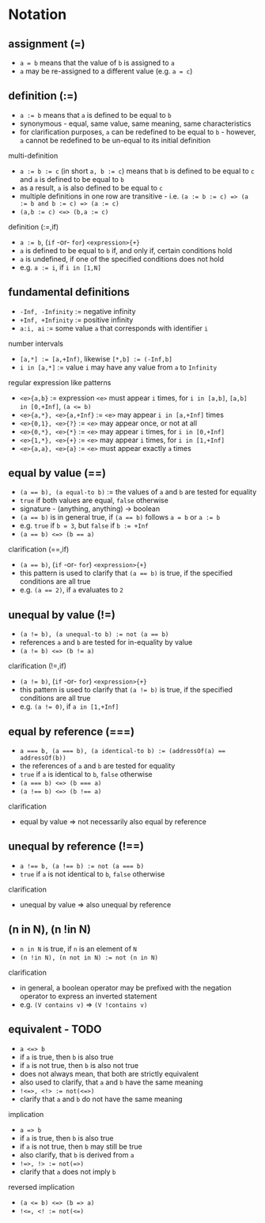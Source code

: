 
# Notation

## assignment (=)

* `a = b` means that the value of `b` is assigned to `a`
* `a` may be re-assigned to a different value (e.g. `a = c`)

## definition (:=)

* `a := b` means that `a` is defined to be equal to `b`
* synonymous - equal, same value, same meaning, same characteristics
* for clarification purposes, `a` can be redefined to be equal to `b` -
  however, `a` cannot be redefined to be un-equal to its initial definition

multi-definition

* `a := b := c` (in short `a, b := c`)
  means that `b` is defined to be equal to `c`
  and `a` is defined to be equal to `b`
* as a result, `a` is also defined to be equal to `c`
* multiple definitions in one row are transitive -
  i.e. `(a := b := c) => (a := b and b := c) => (a := c)`
* `(a,b := c) <=> (b,a := c)`

definition (:=,if)

* `a := b`, (`if` -or- `for`) `<expression>{+}`
* `a` is defined to be equal to `b` if, and only if, certain conditions hold
* `a` is undefined, if one of the specified conditions does not hold
* e.g. `a := i`, if `i in [1,N]`

## fundamental definitions

* `-Inf, -Infinity` := negative infinity
* `+Inf, +Infinity` := positive infinity
* `a:i, ai` := some value `a` that corresponds with identifier `i`

number intervals

* `[a,*] := [a,+Inf)`, likewise `[*,b] := (-Inf,b]`
* `i in [a,*]` := value `i` may have any value from `a` to `Infinity`

regular expression like patterns

* `<e>{a,b}` := expression `<e>` must appear `i` times,
  for `i in [a,b]`, `[a,b] in [0,+Inf]`, `(a <= b)`
* `<e>{a,*}, <e>{a,+Inf}` := `<e>` may appear `i in [a,+Inf]` times
* `<e>{0,1}, <e>{?}` := `<e>` may appear once, or not at all
* `<e>{0,*}, <e>{*}` := `<e>` may appear `i` times, for `i in [0,+Inf]`
* `<e>{1,*}, <e>{+}` := `<e>` may appear `i` times, for `i in [1,+Inf]`
* `<e>{a,a}, <e>{a}` := `<e>` must appear exactly `a` times

## equal by value (==)

* `(a == b), (a equal-to b)` := the values of `a` and `b` are tested for equality
* `true` if both values are equal, `false` otherwise
* signature - (anything, anything) -> boolean
* `(a == b)` is in general true, if `(a == b)` follows `a = b` or `a := b`
* e.g. `true` if `b = 3`, but `false` if `b := +Inf`
* `(a == b) <=> (b == a)`

clarification (==,if)

* `(a == b)`, (`if` -or- `for`) `<expression>{+}`
* this pattern is used to clarify that `(a == b)` is true,
  if the specified conditions are all true
* e.g. `(a == 2)`, if `a` evaluates to `2`

## unequal by value (!=)

* `(a != b), (a unequal-to b) := not (a == b)`
* references `a` and `b` are tested for in-equality by value
* `(a != b) <=> (b != a)`

clarification (!=,if)

* `(a != b)`, (`if` -or- `for`) `<expression>{+}`
* this pattern is used to clarify that `(a != b)` is true,
  if the specified conditions are all true
* e.g. `(a != 0)`, if `a in [1,+Inf]`

## equal by reference (===)

* `a === b, (a === b), (a identical-to b) := (addressOf(a) == addressOf(b))`
* the references of `a` and `b` are tested for equality
* `true` if `a` is identical to `b`, `false` otherwise
* `(a === b) <=> (b === a)`
* `(a !== b) <=> (b !== a)`

clarification

* equal by value => not necessarily also equal by reference

## unequal by reference (!==)

* `a !== b, (a !== b) := not (a === b)`
* `true` if `a` is not identical to `b`, `false` otherwise

clarification

* unequal by value => also unequal by reference

## (n in N), (n !in N)

* `n in N` is true, if `n` is an element of `N`
* `(n !in N), (n not in N) := not (n in N)`

clarification

* in general, a boolean operator may be prefixed with the negation operator
  to express an inverted statement
* e.g. `(V contains v)` => `(V !contains v)`

## equivalent - TODO

* `a <=> b`
* if `a` is true, then `b` is also true
* if `a` is not true, then `b` is also not true
* does not always mean, that both are strictly equivalent
* also used to clarify, that `a` and `b` have the same meaning
* `!<=>, <!> := not(<=>)`
* clarify that `a` and `b` do not have the same meaning

implication

* `a => b`
* if `a` is true, then `b` is also true
* if `a` is not true, then `b` may still be true
* also clarify, that `b` is derived from `a`
* `!=>, !> := not(=>)`
* clarify that `a` does not imply `b`

reversed implication

* `(a <= b) <=> (b => a)`
* `!<=, <! := not(<=)`
